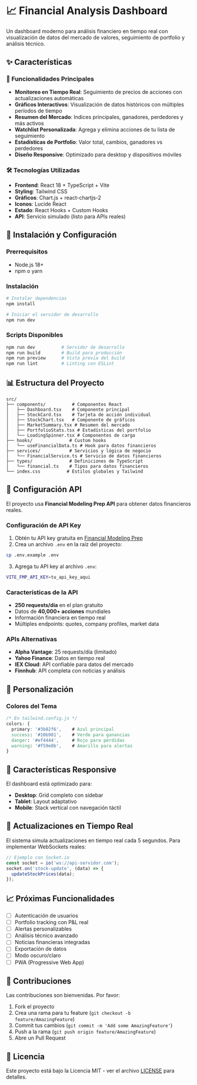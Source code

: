 # 📈 Financial Analysis Dashboard

Un dashboard moderno para análisis financiero en tiempo real con visualización de datos del mercado de valores, seguimiento de portfolio y análisis técnico.

## ✨ Características

### 🚀 Funcionalidades Principales
- **Monitoreo en Tiempo Real**: Seguimiento de precios de acciones con actualizaciones automáticas
- **Gráficos Interactivos**: Visualización de datos históricos con múltiples períodos de tiempo
- **Resumen del Mercado**: Indices principales, ganadores, perdedores y más activos
- **Watchlist Personalizada**: Agrega y elimina acciones de tu lista de seguimiento
- **Estadísticas de Portfolio**: Valor total, cambios, ganadores vs perdedores
- **Diseño Responsive**: Optimizado para desktop y dispositivos móviles

### 🛠 Tecnologías Utilizadas
- **Frontend**: React 18 + TypeScript + Vite
- **Styling**: Tailwind CSS
- **Gráficos**: Chart.js + react-chartjs-2
- **Iconos**: Lucide React
- **Estado**: React Hooks + Custom Hooks
- **API**: Servicio simulado (listo para APIs reales)

## 🚀 Instalación y Configuración

### Prerrequisitos
- Node.js 18+ 
- npm o yarn

### Instalación
```bash
# Instalar dependencias
npm install

# Iniciar el servidor de desarrollo
npm run dev
```

### Scripts Disponibles
```bash
npm run dev          # Servidor de desarrollo
npm run build        # Build para producción
npm run preview      # Vista previa del build
npm run lint         # Linting con ESLint
```

## 📊 Estructura del Proyecto

```
src/
├── components/          # Componentes React
│   ├── Dashboard.tsx    # Componente principal
│   ├── StockCard.tsx    # Tarjeta de acción individual
│   ├── StockChart.tsx   # Componente de gráficos
│   ├── MarketSummary.tsx # Resumen del mercado
│   ├── PortfolioStats.tsx # Estadísticas del portfolio
│   └── LoadingSpinner.tsx # Componentes de carga
├── hooks/              # Custom hooks
│   └── useFinancialData.ts # Hook para datos financieros
├── services/           # Servicios y lógica de negocio
│   └── FinancialService.ts # Servicio de datos financieros
├── types/              # Definiciones de TypeScript
│   └── financial.ts    # Tipos para datos financieros
└── index.css          # Estilos globales y Tailwind
```

## 🔧 Configuración API

El proyecto usa **Financial Modeling Prep API** para obtener datos financieros reales.

### Configuración de API Key

1. Obtén tu API key gratuita en [Financial Modeling Prep](https://site.financialmodelingprep.com/developer/docs)
2. Crea un archivo `.env` en la raíz del proyecto:
```bash
cp .env.example .env
```
3. Agrega tu API key al archivo `.env`:
```bash
VITE_FMP_API_KEY=tu_api_key_aqui
```

### Características de la API
- **250 requests/día** en el plan gratuito
- Datos de **40,000+ acciones** mundiales
- Información financiera en tiempo real
- Múltiples endpoints: quotes, company profiles, market data

### APIs Alternativas
- **Alpha Vantage**: 25 requests/día (limitado)
- **Yahoo Finance**: Datos en tiempo real
- **IEX Cloud**: API confiable para datos del mercado
- **Finnhub**: API completa con noticias y análisis

## 🎨 Personalización

### Colores del Tema
```css
/* En tailwind.config.js */
colors: {
  primary: '#3b82f6',    # Azul principal
  success: '#10b981',    # Verde para ganancias
  danger: '#ef4444',     # Rojo para pérdidas
  warning: '#f59e0b',    # Amarillo para alertas
}
```

## 📱 Características Responsive

El dashboard está optimizado para:
- **Desktop**: Grid completo con sidebar
- **Tablet**: Layout adaptativo
- **Mobile**: Stack vertical con navegación táctil

## 🔄 Actualizaciones en Tiempo Real

El sistema simula actualizaciones en tiempo real cada 5 segundos. Para implementar WebSockets reales:

```typescript
// Ejemplo con Socket.io
const socket = io('ws://api-servidor.com');
socket.on('stock-update', (data) => {
  updateStockPrices(data);
});
```

## 📈 Próximas Funcionalidades

- [ ] Autenticación de usuarios
- [ ] Portfolio tracking con P&L real
- [ ] Alertas personalizables
- [ ] Análisis técnico avanzado
- [ ] Noticias financieras integradas
- [ ] Exportación de datos
- [ ] Modo oscuro/claro
- [ ] PWA (Progressive Web App)

## 🤝 Contribuciones

Las contribuciones son bienvenidas. Por favor:

1. Fork el proyecto
2. Crea una rama para tu feature (`git checkout -b feature/AmazingFeature`)
3. Commit tus cambios (`git commit -m 'Add some AmazingFeature'`)
4. Push a la rama (`git push origin feature/AmazingFeature`)
5. Abre un Pull Request

## 📄 Licencia

Este proyecto está bajo la Licencia MIT - ver el archivo [LICENSE](LICENSE) para detalles.
